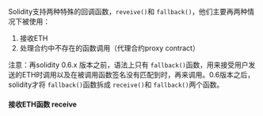 Solidity支持两种特殊的回调函数，`reveive()`和 `fallback()`，他们主要再两种情况下被使用：

1. 接收ETH
2. 处理合约中不存在的函数调用（代理合约proxy contract）

注意：再solidity 0.6.x 版本之前，语法上只有 `fallback()`函数，用来接受用户发送的ETH时调用以及在被调用函数签名没有匹配到时，再来调用。0.6版本之后，solidity才将 `fallback()`函数拆成 `receive()`和 `fallback()`两个函数。

#### 接收ETH函数 receive

